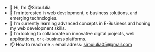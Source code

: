 - 👋 Hi, I’m @SirbuIulia
- 👀 I’m interested in web development, e-business solutions, and emerging technologies.
- 🌱 I’m currently learning advanced concepts in E-Business and honing my web development skills.
- 💞️ I’m looking to collaborate on innovative digital projects, web applications, or e-business platforms.
- 📫 How to reach me ~ email adress: sirbuiulia05@gmail.com


<!---
SirbuIulia/SirbuIulia is a ✨ special ✨ repository because its `README.md` (this file) appears on your GitHub profile.
You can click the Preview link to take a look at your changes.
--->
